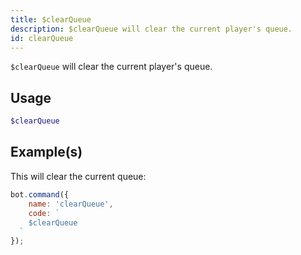 ```yaml
---
title: $clearQueue
description: $clearQueue will clear the current player's queue. 
id: clearQueue
---
```


`$clearQueue` will clear the current player's queue. 

## Usage

```php
$clearQueue
```

## Example(s)

This will clear the current queue:

```javascript
bot.command({
    name: 'clearQueue',
    code: `
    $clearQueue
  `
});
```